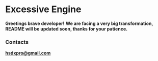Excessive Engine
================

**Greetings brave developer!**
**We are facing a very big transformation, README will be updated soon, thanks for your patience.**

### Contacts
**hsdxpro@gmail.com**
